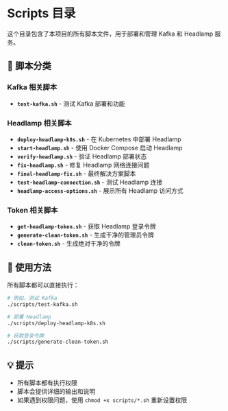 # Scripts 目录

这个目录包含了本项目的所有脚本文件，用于部署和管理 Kafka 和 Headlamp 服务。

## 📁 脚本分类

### Kafka 相关脚本
- **`test-kafka.sh`** - 测试 Kafka 部署和功能

### Headlamp 相关脚本
- **`deploy-headlamp-k8s.sh`** - 在 Kubernetes 中部署 Headlamp
- **`start-headlamp.sh`** - 使用 Docker Compose 启动 Headlamp
- **`verify-headlamp.sh`** - 验证 Headlamp 部署状态
- **`fix-headlamp.sh`** - 修复 Headlamp 网络连接问题
- **`final-headlamp-fix.sh`** - 最终解决方案脚本
- **`test-headlamp-connection.sh`** - 测试 Headlamp 连接
- **`headlamp-access-options.sh`** - 展示所有 Headlamp 访问方式

### Token 相关脚本
- **`get-headlamp-token.sh`** - 获取 Headlamp 登录令牌
- **`generate-clean-token.sh`** - 生成干净的管理员令牌
- **`clean-token.sh`** - 生成绝对干净的令牌

## 🚀 使用方法

所有脚本都可以直接执行：

```bash
# 例如，测试 Kafka
./scripts/test-kafka.sh

# 部署 Headlamp
./scripts/deploy-headlamp-k8s.sh

# 获取登录令牌
./scripts/generate-clean-token.sh
```

## 💡 提示

- 所有脚本都有执行权限
- 脚本会提供详细的输出和说明
- 如果遇到权限问题，使用 `chmod +x scripts/*.sh` 重新设置权限